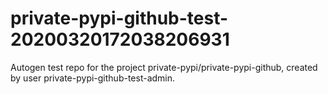 # private-pypi-github-test-20200320172038206931
Autogen test repo for the project private-pypi/private-pypi-github, created by user private-pypi-github-test-admin.
